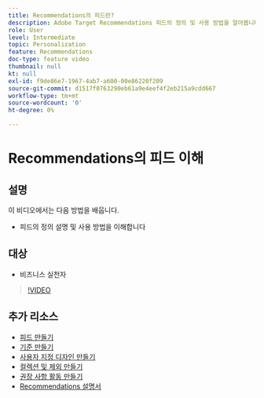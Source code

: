 ```yaml
---
title: Recommendations의 피드란?
description: Adobe Target Recommendations 피드의 정의 및 사용 방법을 알아봅니다
role: User
level: Intermediate
topic: Personalization
feature: Recommendations
doc-type: feature video
thumbnail: null
kt: null
exl-id: f9de86e7-1967-4ab7-a600-00e86220f209
source-git-commit: d1517f0763290eb61a9e4eef4f2eb215a9cdd667
workflow-type: tm+mt
source-wordcount: '0'
ht-degree: 0%

---
```


# Recommendations의 피드 이해

## 설명

이 비디오에서는 다음 방법을 배웁니다.

* 피드의 정의 설명 및 사용 방법을 이해합니다

## 대상

* 비즈니스 실천자

>[!VIDEO](https://video.tv.adobe.com/v/27695?quality=12)

## 추가 리소스

* [피드 만들기](create-a-feed.md)
* [기준 만들기](create-criteria.md)
* [사용자 지정 디자인 만들기](create-custom-designs.md)
* [컬렉션 및 제외 만들기](create-collections-and-exclusions.md)
* [권장 사항 활동 만들기](create-a-recommendations-activity.md)
* [Recommendations 설명서](https://experienceleague.adobe.com/docs/target/using/recommendations/recommendations.html?lang=en)
